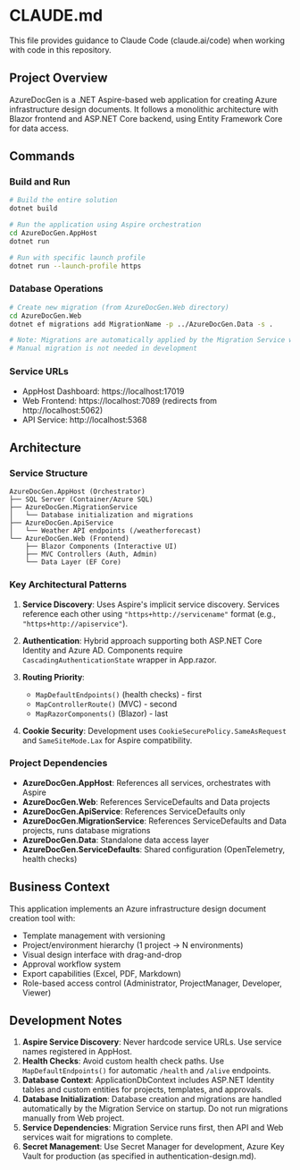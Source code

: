 # CLAUDE.md

This file provides guidance to Claude Code (claude.ai/code) when working with code in this repository.

## Project Overview

AzureDocGen is a .NET Aspire-based web application for creating Azure infrastructure design documents. It follows a monolithic architecture with Blazor frontend and ASP.NET Core backend, using Entity Framework Core for data access.

## Commands

### Build and Run
```bash
# Build the entire solution
dotnet build

# Run the application using Aspire orchestration
cd AzureDocGen.AppHost
dotnet run

# Run with specific launch profile
dotnet run --launch-profile https
```

### Database Operations
```bash
# Create new migration (from AzureDocGen.Web directory)
cd AzureDocGen.Web
dotnet ef migrations add MigrationName -p ../AzureDocGen.Data -s .

# Note: Migrations are automatically applied by the Migration Service when running via Aspire
# Manual migration is not needed in development
```

### Service URLs
- AppHost Dashboard: https://localhost:17019
- Web Frontend: https://localhost:7089 (redirects from http://localhost:5062)
- API Service: http://localhost:5368

## Architecture

### Service Structure
```
AzureDocGen.AppHost (Orchestrator)
├── SQL Server (Container/Azure SQL)
├── AzureDocGen.MigrationService
│   └── Database initialization and migrations
├── AzureDocGen.ApiService
│   └── Weather API endpoints (/weatherforecast)
└── AzureDocGen.Web (Frontend)
    ├── Blazor Components (Interactive UI)
    ├── MVC Controllers (Auth, Admin)
    └── Data Layer (EF Core)
```

### Key Architectural Patterns
1. **Service Discovery**: Uses Aspire's implicit service discovery. Services reference each other using `"https+http://servicename"` format (e.g., `"https+http://apiservice"`).

2. **Authentication**: Hybrid approach supporting both ASP.NET Core Identity and Azure AD. Components require `CascadingAuthenticationState` wrapper in App.razor.

3. **Routing Priority**: 
   - `MapDefaultEndpoints()` (health checks) - first
   - `MapControllerRoute()` (MVC) - second
   - `MapRazorComponents()` (Blazor) - last

4. **Cookie Security**: Development uses `CookieSecurePolicy.SameAsRequest` and `SameSiteMode.Lax` for Aspire compatibility.

### Project Dependencies
- **AzureDocGen.AppHost**: References all services, orchestrates with Aspire
- **AzureDocGen.Web**: References ServiceDefaults and Data projects
- **AzureDocGen.ApiService**: References ServiceDefaults only
- **AzureDocGen.MigrationService**: References ServiceDefaults and Data projects, runs database migrations
- **AzureDocGen.Data**: Standalone data access layer
- **AzureDocGen.ServiceDefaults**: Shared configuration (OpenTelemetry, health checks)

## Business Context

This application implements an Azure infrastructure design document creation tool with:
- Template management with versioning
- Project/environment hierarchy (1 project → N environments)
- Visual design interface with drag-and-drop
- Approval workflow system
- Export capabilities (Excel, PDF, Markdown)
- Role-based access control (Administrator, ProjectManager, Developer, Viewer)

## Development Notes

1. **Aspire Service Discovery**: Never hardcode service URLs. Use service names registered in AppHost.
2. **Health Checks**: Avoid custom health check paths. Use `MapDefaultEndpoints()` for automatic `/health` and `/alive` endpoints.
3. **Database Context**: ApplicationDbContext includes ASP.NET Identity tables and custom entities for projects, templates, and approvals.
4. **Database Initialization**: Database creation and migrations are handled automatically by the Migration Service on startup. Do not run migrations manually from Web project.
5. **Service Dependencies**: Migration Service runs first, then API and Web services wait for migrations to complete.
6. **Secret Management**: Use Secret Manager for development, Azure Key Vault for production (as specified in authentication-design.md).